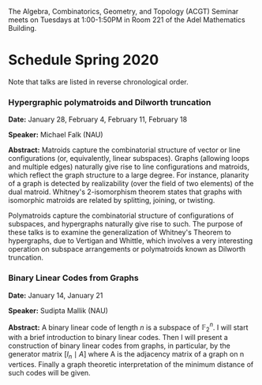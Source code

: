 The Algebra, Combinatorics, Geometry, and Topology (ACGT) Seminar meets on Tuesdays at 1:00-1:50PM in Room 221 of the Adel Mathematics Building.

<!-- If you are interested in giving a talk, please contact [Dana C. Ernst](http://danaernst.com), ACGT coordinator. -->

# Schedule Spring 2020 #

Note that talks are listed in reverse chronological order.

### Hypergraphic polymatroids and Dilworth truncation

**Date:** January 28, February 4, February 11, February 18

**Speaker:** Michael Falk (NAU)

**Abstract:** Matroids capture the combinatorial structure of vector or line configurations (or, equivalently, linear subspaces). Graphs (allowing loops and multiple edges) naturally give rise to line configurations and matroids, which reflect the graph structure to a large degree. For instance, planarity of a graph is detected by realizability (over the field of two elements) of the dual matroid. Whitney's 2-isomorphism theorem states that graphs with isomorphic matroids are related by splitting, joining, or twisting.

Polymatroids capture the combinatorial structure of configurations of subspaces, and hypergraphs naturally give rise to such. The purpose of these talks is to examine the generalization of Whitney's Theorem to hypergraphs, due to Vertigan and Whittle, which involves a very interesting operation on subspace arrangements or polymatroids known as Dilworth truncation.


### Binary Linear Codes from Graphs

**Date:** January 14, January 21

**Speaker:** Sudipta Mallik (NAU)

**Abstract:** A binary linear code of length $n$ is a subspace of $\mathbb{F}_2^n$. I will start with a brief introduction to binary linear codes. Then I will present a construction of binary linear codes from graphs, in particular, by the generator matrix $[I_n\mid A]$ where A is the adjacency matrix of a graph on n vertices. Finally a graph theoretic interpretation of the minimum distance of such codes will be given.
